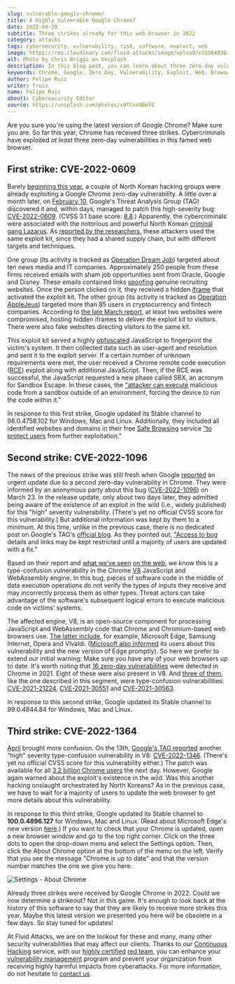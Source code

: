 ```yaml
---
slug: vulnerable-google-chrome/
title: A Highly Vulnerable Google Chrome?
date: 2022-04-20
subtitle: Three strikes already for this web browser in 2022
category: attacks
tags: cybersecurity, vulnerability, risk, software, exploit, web
image: https://res.cloudinary.com/fluid-attacks/image/upload/v1650483635/blog/vulnerable-google-chrome/cover_vulnerable_google_chrome.webp
alt: Photo by Chris Briggs on Unsplash
description: In this blog post, you can learn about three zero-day vulnerabilities of at least high severity in Google Chrome that have been exploited this year.
keywords: Chrome, Google, Zero Day, Vulnerability, Exploit, Web, Browser, Ethical Hacking, Pentesting
author: Felipe Ruiz
writer: fruiz
name: Felipe Ruiz
about1: Cybersecurity Editor
source: https://unsplash.com/photos/x9TCnxNBofE
---
```


Are you sure
you're using the latest version of Google Chrome?
Make sure you are.
So far this year,
Chrome has received three strikes.
Cybercriminals have exploited _at least_ three zero-day vulnerabilities
in this famed web browser.

## First strike: CVE-2022-0609

Barely [beginning this year](https://www.zdnet.com/article/google-we-stopped-these-hackers-who-were-targeting-job-hunters-and-crypto-firms/),
a couple of North Korean hacking groups
were already exploiting a Google Chrome zero-day vulnerability.
A little over a month later,
on [February 10](https://chromereleases.googleblog.com/2022/02/stable-channel-update-for-desktop_14.html),
Google's Threat Analysis Group (TAG) discovered it
and, within days,
managed to patch this high-severity bug:
[CVE-2022-0609](https://cve.mitre.org/cgi-bin/cvename.cgi?name=CVE-2022-0609).
(CVSS 3.1 base score: [8.8](https://nvd.nist.gov/vuln/detail/CVE-2022-0609).)
Apparently,
the cybercriminals were associated
with the notorious and powerful North Korean [criminal gang Lazarus](../lazarus-malware-cyberattack/).
As [reported by the researchers](https://blog.google/threat-analysis-group/countering-threats-north-korea/),
these attackers used the same exploit kit,
since they had a shared supply chain,
but with different targets and techniques.

One group
(its activity is tracked as [Operation Dream Job](https://www.clearskysec.com/operation-dream-job/))
targeted about ten news media and IT companies.
Approximately 250 people from these firms received emails
with sham job opportunities
sent from Oracle, Google and Disney.
These emails contained links
[spoofing](../spoofing/) genuine recruiting websites.
Once the person clicked on it,
they received a hidden [iframe](https://www.techtarget.com/whatis/definition/IFrame-Inline-Frame)
that activated the exploit kit.
The other group
(its activity is tracked as [Operation AppleJeus](https://securelist.com/operation-applejeus/87553/))
targeted more than 85 users
in cryptocurrency and fintech companies.
According to [the late March report](https://blog.google/threat-analysis-group/countering-threats-north-korea/),
at least two websites were compromised,
hosting hidden iframes
to deliver the exploit kit to visitors.
There were also fake websites
directing visitors to the same kit.

This exploit kit served a highly [obfuscated](<https://en.wikipedia.org/wiki/Obfuscation_(software)>)
JavaScript
to fingerprint the victim's system.
It then collected data
such as user-agent and resolution
and sent it to the exploit server.
If a certain number of unknown requirements were met,
the user received a Chrome remote code execution ([RCE](https://docs.fluidattacks.com/criteria/vulnerabilities/004/))
exploit
along with additional JavaScript.
Then,
if the RCE was successful,
the JavaScript requested a new phase called SBX,
an acronym for Sandbox Escape.
In these cases,
the ["attacker can execute](https://medium.com/ssd-secure-disclosure/ios-vulnerabilities-3-sandbox-escape-cves-5233c92ad875)
malicious code
from a sandbox outside of an environment,
forcing the device to run the code within it."

In response to this first strike,
Google updated its Stable channel to 98.0.4758.102
for Windows, Mac and Linux.
Additionally,
they included all identified websites and domains
in their free [Safe Browsing](https://safebrowsing.google.com/) service
["to protect users](https://blog.google/threat-analysis-group/countering-threats-north-korea/)
from further exploitation."

## Second strike: CVE-2022-1096

The news of the previous strike was still fresh
when Google [reported](https://chromereleases.googleblog.com/2022/03/stable-channel-update-for-desktop_25.html)
an urgent update
due to a second zero-day vulnerability in Chrome.
They were informed by an anonymous party about this bug
([CVE-2022-1096](https://cve.mitre.org/cgi-bin/cvename.cgi?name=CVE-2022-1096))
on March 23.
In the release update,
only about two days later,
they admitted being aware of the existence of an exploit in the wild
(i.e., widely published)
for this "high" severity vulnerability.
(There's yet no official CVSS score for this vulnerability.)
But additional information was kept by them to a minimum.
At this time,
unlike in the previous case,
there is no dedicated post on Google's TAG's [official blog](https://blog.google/threat-analysis-group/).
As they pointed out,
["Access to bug](https://chromereleases.googleblog.com/2022/03/stable-channel-update-for-desktop_25.html)
details and links may be kept restricted
until a majority of users are updated with a fix."

<div>
<cta-banner
buttontxt="Read more"
link="/solutions/vulnerability-management/"
title="Get started with Fluid Attacks' Vulnerability Management solution
right now"
/>
</div>

Based on their report
and [what we've seen](https://therecord.media/google-releases-emergency-security-update-for-chrome-users-after-second-0-day-of-2022-discovered/)
[on the web](https://threatpost.com/google-chrome-bug-actively-exploited-zero-day/179161/),
we know this is a type-confusion vulnerability
in the Chrome [V8](https://v8.dev/) JavaScript and WebAssembly engine.
In this bug,
pieces of software code in the middle of data execution operations
do not verify the types of inputs they receive
and may incorrectly process them as other types.
Threat actors can take advantage
of the software's subsequent logical errors
to execute malicious code on victims' systems.

The affected engine, V8,
is an open-source component
for processing JavaScript and WebAssembly code
that Chrome and Chromium-based web browsers use.
[The latter include](https://www.zdnet.com/pictures/all-the-chromium-based-browsers/5/),
for example,
Microsoft Edge, Samsung Internet, Opera and Vivaldi.
([Microsoft also informed](https://msrc.microsoft.com/update-guide/vulnerability/CVE-2022-1096)
its users
about this vulnerability
and the new version of Edge promptly).
So here we prefer to extend our initial warning:
Make sure you have any of your web browsers up to date.
It's worth noting that
[16 zero-day vulnerabilities](https://www.cybersecurity-help.cz/blog/2471.html)
were detected in Chrome in 2021.
Eight of these were also present in V8.
And [three of them](https://threatpost.com/google-chrome-bug-actively-exploited-zero-day/179161/),
like the one described in this segment,
were type-confusion vulnerabilities:
[CVE-2021-21224](https://cve.mitre.org/cgi-bin/cvename.cgi?name=CVE-2021-21224),
[CVE-2021-30551](https://cve.mitre.org/cgi-bin/cvename.cgi?name=CVE-2021-30551)
and [CVE-2021-30563](https://cve.mitre.org/cgi-bin/cvename.cgi?name=CVE-2021-30563).

In response to this second strike,
Google updated its Stable channel to 99.0.4844.84
for Windows, Mac and Linux.

## Third strike: CVE-2022-1364

[April](https://www.zdnet.com/article/google-fixes-chrome-zero-day-being-used-in-exploits-in-the-wild/)
brought more confusion.
On the 13th,
[Google's TAG reported](https://chromereleases.googleblog.com/2022/04/stable-channel-update-for-desktop_14.html)
another "high" severity type-confusion vulnerability
in V8: [CVE-2022-1346](https://cve.mitre.org/cgi-bin/cvename.cgi?name=CVE-2022-1364).
(There's yet no official CVSS score for this vulnerability either.)
The patch was available
for all [3.2 billion Chrome users](https://www.forbes.com/sites/daveywinder/2022/04/17/emergency-security-update-for-32-billion-google-chrome-users-attacks-underway/)
the next day.
However,
Google again warned about the exploit's existence in the wild.
Was this another hacking onslaught orchestrated by North Koreans?
As in the previous case,
we have to wait for a majority of users
to update the web browser
to get more details about this vulnerability.

In response to this third strike,
Google updated its Stable channel to **100.0.4896.127**
for Windows, Mac and Linux.
(Read about Microsoft Edge's new version [here](https://msrc.microsoft.com/update-guide/vulnerability/CVE-2022-1364).)
If you want to check that your Chrome is updated,
open a new browser window
and go to the top right corner.
Click on the three dots to open the drop-down menu
and select the Settings option.
Then,
click the About Chrome option
at the bottom of the menu on the left.
Verify that you see the message "Chrome is up to date"
and that the version number matches the one we give you here.

<div class="imgblock">

![Settings - About Chrome](https://res.cloudinary.com/fluid-attacks/image/upload/v1650481065/blog/vulnerable-google-chrome/about_chrome_settings.webp)

</div>

Already three strikes were received by Google Chrome in 2022.
Could we now determine a strikeout?
Not in this game.
It's enough to look back at the history of this software
to say that they are likely to receive more strikes this year.
Maybe this latest version we presented you here
will be obsolete in a few days.
So stay tuned for updates!

At Fluid Attacks,
we are on the lookout for these and many,
many other security vulnerabilities
that may affect our clients.
Thanks to our [Continuous Hacking](../../services/continuous-hacking/)
service,
with our [highly certified](../../certifications/)
[red team](../../solutions/red-teaming/),
you can enhance your [vulnerability management](../../solutions/vulnerability-management/)
program
and prevent your organization
from receiving highly harmful impacts from cyberattacks.
For more information,
do not hesitate to [contact us](../../contact-us/).
